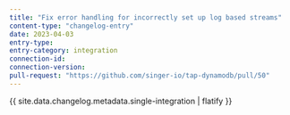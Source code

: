 ```yaml
---
title: "Fix error handling for incorrectly set up log based streams"
content-type: "changelog-entry"
date: 2023-04-03
entry-type: 
entry-category: integration
connection-id: 
connection-version: 
pull-request: "https://github.com/singer-io/tap-dynamodb/pull/50"
---
```

{{ site.data.changelog.metadata.single-integration | flatify }}